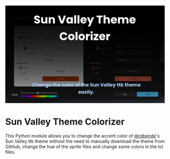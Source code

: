 <p align="center">
  <img width=700 src="https://github.com/Valer100/Sun-Valley-Theme-Colorizer/blob/main/screenshots/screenshot_hero_dark.png"/>
</p>

# Sun Valley Theme Colorizer

This Python module allows you to change the accent color of [@rdbende](https://github.com/rdbende)'s Sun Valley ttk theme without the need to manually download the theme from GitHub, change the hue of the sprite files and change some colors in the tcl files.
